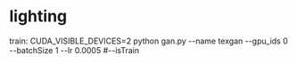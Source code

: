 # lighting

train: CUDA_VISIBLE_DEVICES=2 python gan.py --name texgan --gpu_ids 0 --batchSize 1   --lr 0.0005    #--isTrain

